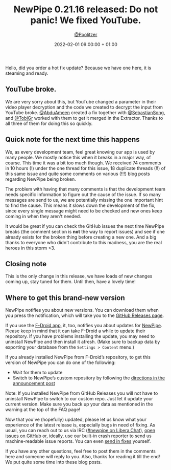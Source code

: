 ﻿---
layout: post
title: "NewPipe 0.21.16 released: Do not panic! We fixed YouTube."
short: "NewPipe 0.21.16 released"
date: 2022-02-01 09:00:00 + 01:00
categories: [pinned, release]
author: <a href="https://github.com/poolitzer">@Poolitzer</a>
image: newpipe
excerpt_separator: <!-- more -->
---

Hello, did you order a hot fix update? Because we have one here, it is steaming and ready.

<!-- more -->

## YouTube broke.

We are very sorry about this, but YouTube changed a parameter in their video player decryption and the code we created to decrypt the input from YouTube broke. [@AbduAmeen](https://github.com/AbduAmeen) created a fix together with [@SebastianSong](https://github.com/SebastianSong), and [@TobiGr](https://github.com/TobiGr) worked with them to get it merged in the Extractor. Thanks to all three of them for doing this so quickly.

## Quick note for the next time this happens

We, as every development team, feel great knowing our app is used by many people. We mostly notice this when it breaks in a major way, of course. This time it was a bit too much though. We received 74 comments in 10 hours (!) under the one thread for this issue, 18 duplicate threads (!!) of this same issue and quite some comments on various (!!!) blog posts regarding NewPipe being broken.

The problem with having that many comments is that the development team needs specific information to figure out the cause of the issue. If so many messages are send to us, we are potentially missing the one important hint to find the cause. This means it slows down the development of the fix, since every single message might need to be checked and new ones keep coming in when they aren't needed.

It would be great if you can check the GitHub issues the next time NewPipe breaks (the comment section is **not** the way to report issues) and see if one already exists for the broken thing before creating a new one. And a big thanks to everyone who didn't contribute to this madness, you are the real heroes in this storm <3.


## Closing note

This is the only change in this release, we have loads of new changes coming up, stay tuned for them. Until then, have a lovely time!

## Where to get this brand-new version

NewPipe notifies you about new versions. You can download them when you press the notification, which will take you to the [GitHub Releases page](https://github.com/TeamNewPipe/NewPipe/releases).

If you use the [F-Droid app](https://f-droid.org/), it, too, notifies you about updates for [NewPipe](https://f-droid.org/packages/org.schabi.newpipe/).
Please keep in mind that it can take F-Droid a while to update their repository. If you have problems installing the update, you may need to uninstall NewPipe and then install it afresh. (Make sure to backup data by exporting your database from the `Settings > Content` menu.)

If you already installed NewPipe from F-Droid’s repository, to get this version of NewPipe you can do one of the following:

* Wait for them to update
* Switch to NewPipe’s custom repository by following the [directions in the announcement post](https://newpipe.net/blog/announcement/f-droid/pinned/f-droid-repo/)

Note: If you installed NewPipe from GitHub Releases you will not have to uninstall NewPipe to switch to our custom repo. Just let it update your current version.
Make sure you back up your data as mentioned in the warning at the top of the FAQ page!

Now that you've (hopefully) updated, please let us know what your experience of the latest release is, especially bugs in need of fixing. As usual, you can reach out to us via IRC ([#newpipe on Libera.Chat](https://web.libera.chat/#newpipe)), [open issues on GitHub](https://github.com/TeamNewPipe/NewPipe/issues/new) or, ideally, use our built-in crash reporter to send us machine-readable issue reports. You can even [send in fixes](https://github.com/TeamNewPipe/NewPipe/blob/dev/.github/CONTRIBUTING.md#bug-fixing) yourself.

If you have any other questions, feel free to post them in the comments here and someone will reply to you. Also, thanks for reading it till the end! We put quite some time into these blog posts.
